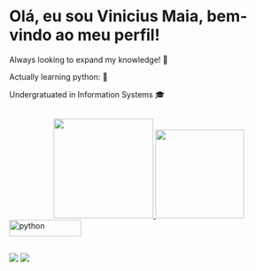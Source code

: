 # Olá, eu sou Vinicius Maia, bem-vindo ao meu perfil!
Always looking to expand my knowledge! 🔭
 
 Actually learning python: 🐍

 Undergratuated in Information Systems 🎓
##

<div align="center">
  <a href="https://github.com/ViniciusMaiaM">
  <img height="180em" src="https://github-readme-stats.vercel.app/api?username=ViniciusMaiaM&show_icons=true&theme=radical&include_all_commits=true&count_private=true"/>
  <img height="160em" src="https://github-readme-stats.vercel.app/api/top-langs/?username=ViniciusMaiaM&layout=compact&langs_count=7&theme=radical"/>
</div>

<div style = "dysplay: inline_block">
  <img align = "center" alt = "python" height = "30" width = "130" src = "https://cdn.jsdelivr.net/gh/devicons/devicon/icons/python/python-original.svg">
</div>

##


<div> 
  <a href = "mailto:viniciusmaiamarinho1@gmail.com"><img src="https://img.shields.io/badge/Gmail-D14836?style=for-the-badge&logo=gmail&logoColor=white"></a>
  <a href="https://www.linkedin.com/in/vinicius-maia-545000239/" target="_blank"><img src="https://img.shields.io/badge/-LinkedIn-%230077B5?style=for-the-badge&logo=linkedin&logoColor=white" target="_blank"></a> 
</div>

<!---
ViniciusMaiaM/ViniciusMaiaM is a ✨ special ✨ repository because its `README.md` (this file) appears on your GitHub profile.
You can click the Preview link to take a look at your changes.
--->
